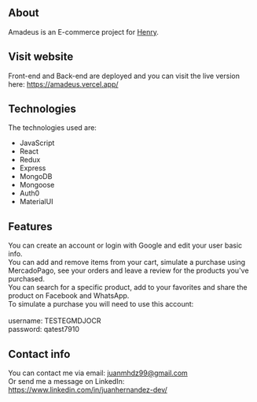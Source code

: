 ## About
Amadeus is an E-commerce project for <a href="https://soyhenry.com/">Henry</a>. 

## Visit website
Front-end and Back-end are deployed and you can visit the live version here:
https://amadeus.vercel.app/

## Technologies
The technologies used are:
- JavaScript
- React
- Redux
- Express
- MongoDB
- Mongoose
- Auth0
- MaterialUI

## Features 
You can create an account or login with Google and edit your user basic info.\
You can add and remove items from your cart, simulate a purchase using MercadoPago, see your orders and leave a review for the products you've purchased.\
You can search for a specific product, add to your favorites and share the product on Facebook and WhatsApp.\
To simulate a purchase you will need to use this account:\
\
username: TESTEGMDJOCR\
password: qatest7910

## Contact info
You can contact me via email: juanmhdz99@gmail.com\
Or send me a message on LinkedIn: https://www.linkedin.com/in/juanhernandez-dev/
